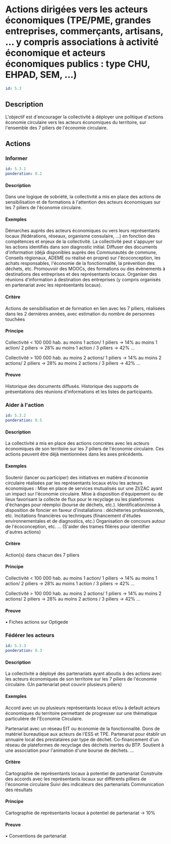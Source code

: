# Actions dirigées vers les acteurs économiques (TPE/PME, grandes entreprises, commerçants, artisans, … y compris associations à activité économique et acteurs économiques publics : type CHU, EHPAD, SEM, ...)
```yaml
id: 5.3
```
## Description
L'objectif est d'encourager la collectivité à déployer une politique d'actions économie circulaire vers les acteurs économiques du territoire,  sur l'ensemble des 7 piliers de l'économie circulaire.

## Actions
### Informer
```yaml
id: 5.3.1
ponderation: 0.2
```
#### Description
Dans une logique de sobriété, la collectivité a mis en place des actions de sensibilisation et de formations à l'attention des acteurs économiques sur les 7 piliers de l'économie circulaire.

#### Exemples
Démarches auprès des acteurs économiques ou vers leurs représentants locaux (fédérations, réseaux, organisme consulaire, …) en fonction des compétences et enjeux de la collectivité. La collectivité peut s'appuyer sur les actions identifiés dans son diagnostic initial.
Diffuser des documents d'information (déjà disponibles auprès des Communautés de commune, Conseils régionaux, ADEME ou réalisé en propre) sur l'écoconception, les achats responsables, l'économie de la fonctionnalité, la prévention des déchets, etc.
Promouvoir des MOOCs, des formations ou des évènements à destinations des entreprises et des représentants locaux.
Organiser des réunions d'information à destination des entreprises (y compris organisés en partenariat avec les représentants locaux).

#### Critère
Actions de sensibilisation et de formation en lien avec les 7 piliers, réalisées dans les 2 dernières années, avec estimation du nombre de personnes touchées

#### Principe
Collectivité < 100 000 hab. 
au moins 1 action/ 1 piliers → 14%
au moins 1 action/ 2 piliers → 28%
au moins 1 action / 3 piliers → 42%
…

Collectivité > 100 000 hab. 
au moins 2 actions/ 1 piliers → 14%
au moins 2 actions/ 2 piliers → 28%
au moins 2 actions / 3 piliers → 42%
…

#### Preuve
Historique des documents diffusés.
Historique des supports de présentations des réunions d'informations et les listes de participants.


### Aider à l'action
```yaml
id: 5.3.2
ponderation: 0.5
```
#### Description
La collectivité a mis en place des actions concrètes avec les acteurs économiques de son territoire sur les 7 piliers de l'économie circulaire.
Ces actions peuvent être déjà mentionnées dans les axes précédents.

#### Exemples
Soutenir (lancer ou participer) des initiatives en matière d'économie circulaire  réalisées par les représentants locaux et/ou les acteurs économiques :
Mise en place de services mutualisés sur une ZI/ZAC ayant un impact sur l'économie circulaire.
Mise à disposition d'équipement ou de lieux favorisant la collecte de flux pour le recyclage ou les plateformes d'échanges pour réemploi (bourse de déchets, etc.).
Identification/mise à disposition de foncier en faveur d'installations : déchèteries professionnels, etc.
Incitations financières ou techniques (financement d'études environnementales et de diagnostics, etc.)
Organisation de concours autour de l'écoconception, etc.
...
(S'aider des trames filières pour identifier d'autres actions)

#### Critère
Action(s) dans chacun des 7 piliers

#### Principe
Collectivité < 100 000 hab. 
au moins 1 action/ 1 piliers → 14%
au moins 1 action/ 2 piliers → 28%
au moins 1 action / 3 piliers → 42%
…

Collectivité > 100 000 hab. 
au moins 2 actions/ 1 piliers → 14%
au moins 2 actions/ 2 piliers → 28%
au moins 2 actions / 3 piliers → 42%
...

#### Preuve
• Fiches actions sur Optigede


### Fédérer les acteurs
```yaml
id: 5.3.3
ponderation: 0.3
```
#### Description
La collectivité a déployé des partenariats ayant aboutis à des actions avec les acteurs économiques de son territoire sur les 7 piliers de l'économie circulaire.
(Un partenariat peut couvrir plusieurs piliers)

#### Exemples
Accord avec un ou plusieurs représentants locaux et/ou à default acteurs économiques du territoire permettant de progresser sur une thématique particulière de l'Economie Circulaire.

Partenariat avec un réseau EIT ou économie de la fonctionnalité.
Dons de matériel bureautique aux acteurs de l'ESS et TPE.
Partenariat pour établir un annuaire local des prestataires par type de déchet.
Co-financement d'un réseau de plateformes de recyclage des déchets inertes du BTP.
Soutient à une association pour l'animation d'une bourse de déchets.
…

#### Critère
Cartographie de représentants locaux à potentiel de partenariat
Construite des accords avec les représentants locaux sur différents pilliers de l'économie circulaire
Suivi des indicateurs des partenariats 
Communication des résultats

#### Principe
Cartographie de représentants locaux à potentiel de partenariat → 10%

#### Preuve
• Conventions de partenariat


